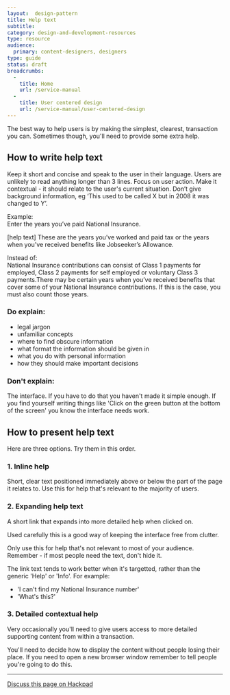 ```yaml
---
layout:  design-pattern
title: Help text
subtitle: 
category: design-and-development-resources
type: resource
audience:
  primary: content-designers, designers
type: guide
status: draft
breadcrumbs:
  -
    title: Home
    url: /service-manual
  -
    title: User centered design
    url: /service-manual/user-centered-design
---
```


The best way to help users is by making the simplest, clearest, transaction you can.
Sometimes though, you'll need to provide some extra help.


## How to write help text

Keep it short and concise and speak to the user in their language. 
Users are unlikely to read anything longer than 3 lines. 
Focus on user action.
Make it contextual - it should relate to the user's current situation.
Don’t give background information, eg ‘This used to be called X but in 2008 it was changed to Y’. 

Example:<br/>
Enter the years you’ve paid National Insurance.

[help text] These are the years you’ve worked and paid tax or the years when you’ve received benefits like Jobseeker’s Allowance. 

Instead of:<br/>
National Insurance contributions can consist of Class 1 payments for employed, Class 2 payments for self employed or voluntary Class 3 payments.There may be certain years when you’ve received benefits that cover some of your National Insurance contributions. If this is the case, you must also count those years. 

### Do explain:

* legal jargon
* unfamiliar concepts
* where to find obscure information
* what format the information should be given in
* what you do with personal information
* how they should make important decisions

### Don't explain:

The interface. If you have to do that you haven't made it simple enough.
If you find yourself writing things like 'Click on the green button at the bottom of the screen' you know the interface needs work.


## How to present help text

Here are three options. Try them in this order.


### 1. Inline help

Short, clear text positioned immediately above or below the part of the page it relates to. 
Use this for help that's relevant to the majority of users.


### 2. Expanding help text

A short link that expands into more detailed help when clicked on.

Used carefully this is a good way of keeping the interface free from clutter.

Only use this for help that's not relevant to most of your audience.
Remember - if most people need the text, don't hide it.

The link text tends to work better when it's targetted, rather than the generic 'Help' or 'Info'. For example:

* 'I can't find my National Insurance number'
* 'What's this?'


### 3. Detailed contextual help

Very occasionally you'll need to give users access to more detailed supporting content from within a transaction.

You'll need to decide how to display the content without people losing their place.
If you need to open a new browser window remember to tell people you're going to do this.


---

[Discuss this page on Hackpad](https://designpatterns.hackpad.com/Contextual-help-XqnDcGgTBKQ)
